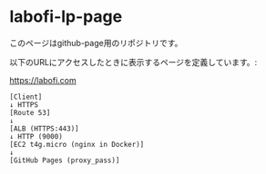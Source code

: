 # labofi-lp-page

このページはgithub-page用のリポジトリです。

以下のURLにアクセスしたときに表示するページを定義しています。:

https://labofi.com

```
[Client]
↓ HTTPS
[Route 53]
↓
[ALB (HTTPS:443)]
↓ HTTP (9000)
[EC2 t4g.micro (nginx in Docker)]
↓
[GitHub Pages (proxy_pass)]
```
